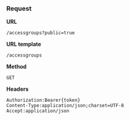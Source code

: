 ### Request

**URL**

`/accessgroups?public=true`

**URL template**

`/accessgroups`

**Method**

`GET`

**Headers**

`Authorization:Bearer{token}`  
`Content-Type:application/json;charset=UTF-8`  
`Accept:application/json`  
